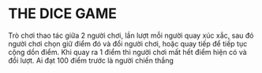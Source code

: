 # THE DICE GAME

Trò chơi thao tác giữa 2 người chơi, lần lượt mỗi người quay xúc xắc, sau đó người chơi chọn giữ điểm đó và đổi người chơi, hoặc quay tiếp để tiếp tục cộng dồn điểm. Khi quay ra 1 điểm thì người chơi mất hết điểm hiện có và đổi lượt. Ai đạt 100 điểm trước là người chiến thắng
